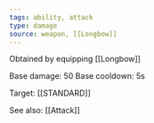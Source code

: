 ```yaml
---
tags: ability, attack
type: damage
source: weapon, [[Longbow]]
---
```


Obtained by equipping [[Longbow]]

Base damage: 50
Base cooldown: 5s

Target: [[STANDARD]]

See also: [[Attack]]